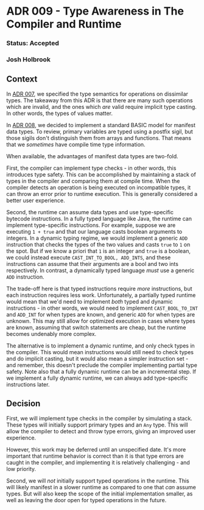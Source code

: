 # ADR 009 - Type Awareness in The Compiler and Runtime

### Status: Accepted

### Josh Holbrook

## Context

In [ADR 007](./007-type-semantics.md), we specified the type semantics for
operations on dissimilar types. The takeaway from this ADR is that there are
many such operations which are invalid, and the ones which _are_ valid require
implicit type casting. In other words, the types of values matter.

In [ADR 008](./008-sigils.md), we decided to implement a standard BASIC
model for manifest data types. To review, primary variables are typed using a
postfix sigil, but those sigils don't distinguish them from arrays and
functions. That means that we _sometimes_ have compile time type information.

When available, the advantages of manifest data types are two-fold.

First, the compiler can implement type checks - in other words, this introduces
type safety. This can be accomplished by maintaining a stack of types in the
compiler and comparing them at compile time. When the compiler detects
an operation is being executed on incompatible types, it can throw an error
prior to runtime execution. This is generally considered a better user
experience.

Second, the runtime can assume data types and use type-specific bytecode
instructions. In a fully typed language like Java, the runtime can implement
type-specific instructions. For example, suppose we are executing `1 + true`
and that our language casts boolean arguments to integers. In a dynamic typing
regime, we would implement a generic `ADD` instruction that checks the types of
the two values and casts `true` to `1` on the spot. But if we know a priori that
`1` is an integer and `true` is a boolean, we could instead execute
`CAST_INT_TO_BOOL, ADD_INTS`, and these instructions can assume that their
arguments are a bool and two ints respectively. In contrast, a dynamically
typed language _must_ use a generic `ADD` instruction.

The trade-off here is that typed instructions require _more_ instructions,
but each instruction requires less work. Unfortunately, a partially typed
runtime would mean that we'd need to implement _both_ typed and dynamic
instructions - in other words, we would need to implement `CAST_BOOL_TO_INT`
and `ADD_INT` for when types are known, and generic `ADD` for when types
are unknown. This may still allow for optimized execution in cases where
types are known, assuming that switch statements are cheap, but the runtime
becomes undenably more complex.

The alternative is to implement a dynamic runtime, and only check types in
the compiler. This would mean instructions would still need to check types
and do implicit casting, but it would also mean a simpler instruction set - and
remember, this doesn't preclude the compiler implementing partial type safety.
Note also that a fully dynamic runtime can be an incremental step. If we
implement a fully dynamic runtime, we can always add type-specific instructions
later.

## Decision

First, we will implement type checks in the compiler by simulating a stack.
These types will initially support primary types and an `Any` type. This will
allow the compiler to detect and throw type errors, giving an improved user
experience.

However, this work may be deferred until an unspecified date. It's more
important that runtime behavior is correct than it is that type errors are
caught in the compiler, and implementing it is relatively challenging - and
low priority.

Second, we will _not_ initially support typed operations in the runtime. This
will likely manifest in a slower runtime as compared to one that _can_ assume
types. But will also keep the scope of the initial implementation smaller,
as well as leaving the door open for typed operations in the future.
